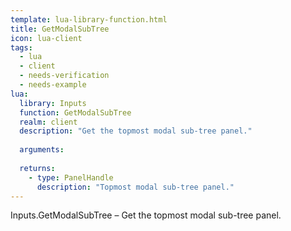 ```yaml
---
template: lua-library-function.html
title: GetModalSubTree
icon: lua-client
tags:
  - lua
  - client
  - needs-verification
  - needs-example
lua:
  library: Inputs
  function: GetModalSubTree
  realm: client
  description: "Get the topmost modal sub-tree panel."
  
  arguments:
  
  returns:
    - type: PanelHandle
      description: "Topmost modal sub-tree panel."
---
```


<div class="lua__search__keywords">
Inputs.GetModalSubTree &#x2013; Get the topmost modal sub-tree panel.
</div>
